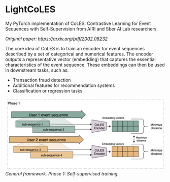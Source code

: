 # LightCoLES
My PyTorch implementation of CoLES: Contrastive Learning for Event Sequences with Self-Supervision from AIRI and Sber AI Lab researchers.

*Original paper: https://arxiv.org/pdf/2002.08232*

The core idea of CoLES is to train an encoder for event sequences described by a set of categorical and numerical features. 
The encoder outputs a representative vector (embedding) that captures the essential characteristics of the event sequence. 
These embeddings can then be used in downstream tasks, such as:
- Transaction fraud detection
- Additional features for recommendation systems
- Classification or regression tasks

![alt text](image.png)
*General framework. Phase 1: Self-supervised training.*
